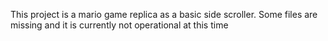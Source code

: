 This project is a mario game replica as a basic side scroller.
Some files are missing and it is currently not operational at this time
